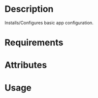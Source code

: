 Description
===========

Installs/Configures basic app configuration.

Requirements
============

Attributes
==========

Usage
=====
